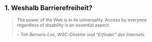 ## 1. Weshalb Barrierefreiheit?

> The power of the Web is in its universality. Access by everyone regardless of disability is an essential aspect.
>
> – <cite>Tim Berners-Lee, W3C-Direktor und "Erfinder" des Internets</cite>
